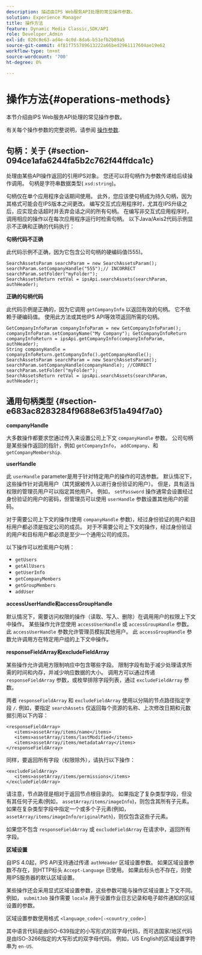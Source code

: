 ```yaml
---
description: 描述由IPS Web服务API处理的常见操作参数。
solution: Experience Manager
title: 操作方法
feature: Dynamic Media Classic,SDK/API
role: Developer,Admin
exl-id: 020c8e63-ad4e-4c0d-8da6-b51efb2b89a5
source-git-commit: 4f81f755789613222a66bed2961117604ae19e62
workflow-type: tm+mt
source-wordcount: '700'
ht-degree: 0%

---
```


# 操作方法{#operations-methods}

本节介绍由IPS Web服务API处理的常见操作参数。

有关每个操作参数的完整说明，请参阅 [操作参数](/help/aem-ips-api/operations/c-operations-intro/c-methods/c-methods.md).

## 句柄：关于 {#section-094ce1afa6244fa5b2c762f44ffdca1c}

处理由某些API操作返回的引用IPS对象。 您还可以将句柄作为参数传递给后续操作调用。 句柄是字符串数据类型( `xsd:string`)。

句柄仅在单个应用程序会话期间使用。 此外，您应该使句柄成为持久句柄，因为其格式可能会在IPS版本之间更改。 编写交互式应用程序时，尤其在IPS升级之后，应实现会话超时并丢弃会话之间的所有句柄。 在编写非交互式应用程序时，调用相应的操作以在每次应用程序运行时检索句柄。 以下Java/Axis2代码示例显示不正确和正确的代码执行：

**句柄代码不正确**

此代码示例不正确，因为它包含公司句柄的硬编码值(555)。

```
SearchAssetsParam searchParam = new SearchAssetsParam(); searchParam.setCompanyHandle("555");// INCORRECT 
searchParam.setFolder("myFolder"); 
SearchAssetsReturn retVal = ipsApi.searchAssets(searchParam, authHeader);
```

**正确的句柄代码**

此代码示例是正确的，因为它调用 `getCompanyInfo` 以返回有效的句柄。 它不依赖于硬编码值。 使用此方法或其他IPS API等效项返回所需的句柄。

```
GetCompanyInfoParam companyInfoParam = new GetCompanyInfoParam(); 
companyInfoParam.setCompanyName("My Company"); GetCompanyInfoReturn companyInfoReturn = ipsApi.getCompanyInfo(companyInfoParam, authHeader); 
String companyHandle = companyInfoReturn.getCompanyInfo().getCompanyHandle(); 
SearchAssetsParam searchParam = new SearchAssetsParam(); searchParam.setCompanyHandle(companyHandle); //CORRECT 
searchParam.setFolder("myFolder"); 
SearchAssetsReturn retVal = ipsApi.searchAssets(searchParam, authHeader);
```

## 通用句柄类型 {#section-e683ac8283284f9688e63f51a494f7a0}

**companyHandle**

大多数操作都要求您通过传入来设置公司上下文 `companyHandle` 参数。 公司句柄是某些操作返回的指针，例如 `getCompanyInfo`， `addCompany`、和 `getCompanyMembership`.

**userHandle**

此 `userHandle` parameter是用于针对特定用户的操作的可选参数。 默认情况下，这些操作针对调用用户（其凭据被传入以进行身份验证的用户）。 但是，具有适当权限的管理员用户可以指定其他用户。 例如， `setPassword` 操作通常会设置经过身份验证的用户的密码，但管理员可以使用 `userHandle` 参数设置其他用户的密码。

对于需要公司上下文的操作(使用 `companyHandle` 参数)，经过身份验证的用户和目标用户都必须是指定公司的成员。 对于不需要公司上下文的操作，经过身份验证的用户和目标用户都必须是至少一个通用公司的成员。

以下操作可以检索用户句柄：

* `getUsers`
* `getAllUsers`
* `getUserInfo`
* `getCompanyMembers`
* `getGroupMembers`
* `addUser`

**accessUserHandle和accessGroupHandle**

默认情况下，需要访问权限的操作（读取、写入、删除）在调用用户的权限上下文中操作。 某些操作允许您使用 `accessUserHandle` 或 `accessGroupHandle` 参数。 此 `accessUserHandle` 参数允许管理员模拟其他用户。 此 `accessGroupHandle` 参数允许调用方在特定用户组的上下文中操作。

**responseFieldArray和excludeFieldArray**

某些操作允许调用方限制响应中包含哪些字段。 限制字段有助于减少处理请求所需的时间和内存，并减少响应数据的大小。 调用方可以通过传递 `responseFieldArray` 参数，或枚举排除字段列表，通过 `excludeFieldArray` 参数。

两者 `responseFieldArray` 和 `excludeFieldArray` 使用以分隔的节点路径指定字段 `/`. 例如，要指定 `searchAssets` 仅返回每个资源的名称、上次修改日期和元数据引用以下内容：

```
<responseFieldArray> 
   <items>assetArray/items/name</items> 
   <items>assetArray/items/lastModified</items> 
   <items>assetArray/items/metadataArray</items> 
</responseFieldArray>
```

同样，要返回所有字段（权限除外），请执行以下操作：

```
<excludeFieldArray> 
   <items>assetArray/items/permissions</items> 
</excludeFieldArray>
```

请注意，节点路径是相对于返回节点根目录的。 如果指定了复杂类型字段，但没有其任何子元素(例如， `assetArray/items/imageInfo`)，则包含其所有子元素。 如果在复杂类型字段中指定一个或多个子元素(例如， `assetArray/items/imageInfo/originalPath`)，则仅包含这些子元素。

如果您不包含 `responseFieldArray` 或 `excludeFieldArray` 在请求中，返回所有字段。

**区域设置**

自IPS 4.0起，IPS API支持通过传递 `authHeader` 区域设置参数。 如果区域设置参数不存在，则HTTP标头 `Accept-Language` 已使用。 如果此标头也不存在，则使用IPS服务器的默认区域设置。

某些操作还会采用显式区域设置参数，这些参数可能与操作区域设置上下文不同。 例如， `submitJob` 操作需要 `locale` 用于设置作业日志记录和电子邮件通知的区域设置的参数。

区域设置参数使用格式 `<language_code>[-<country_code>]`

其中语言代码是由ISO-639指定的小写形式的双字母代码，而可选国家/地区代码是由ISO-3266指定的大写形式的双字母代码。 例如，US English的区域设置字符串为 `en-US`.
